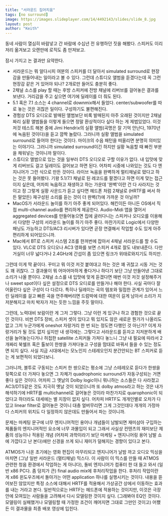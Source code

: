 ```yaml
---
title: "서라운드 집어치움"
tags: [no surround]
image: https://images.slideplayer.com/14/4492143/slides/slide_8.jpg
layout: post
author: "Keith"
---
```


동네 사람이 열심히 바람넣고 간 바람에 수십년 전 유행하던 짓을 해봤다. 스피커도 이리 저리 옮겨보고 오랜만에 로직도 좀 만져보고.

잠시 가지고 논 결과만 요약한다.

- 서라운드는 뭐 알다시피 여분의 스피커를 더 달아서 simulated surround로 현장감을 만들어내는 일이라고 볼 수 있다. 그런데 스튜디오 앨범을 듣겠다는데 꼭 그런 현장감 같은 거 있어야 되나? 2개로만 들어도 충분히 좋다.
- 2채널 소스를 play 할 때는 후방 스피커에 전방 채널에 리버브를 걸어놓은 결과를 보낸다. 거리감을 주고 싶으면 여기에 딜레이를 더 줘도 된다. 
- 5.1 혹은 7.1 소스는 4 channel로 downmix해서 들었다. center/subwoofer를 따로 놓는 것은 귀찮은 일이다. 구성하기도 불편해진다.
- 경험상 DTS 오디오로 발매된 앨범보단 비록 발매된지 아주 오래된 것이지만 2채널짜리 실황 앨범들을 이렇게 들으면 정말 환상적이다 싶다 하는 게 제법있었다. 이것 저것 테스트 해본 중에 Jimi Hendrix의 실황 앨범(곡명은 잘 기억 안난다, 1970년에 녹음된 것이다)을 듣고 깜짝 놀랐다. 그러니까 실황 앨범을 simulated surround로 들어야 한다는 것이다. 마이크의 수음 패턴을 떠올리면 분명히 의미있는 이야기다. 그러니까 simulated surround이긴 하지만 실황 녹음할 때 빠진 부분을 채워넣는 것이니까 말이다. 
- 스튜디오 앨범으로 있는 것을 일부러 DTS 오디오로 구할 이유가 없다. 내 입맛에 맞게 리버브도 걸고 딜레이도 걸어보고 하면 된다. 어차피 시중에 나와있는 것도 다 엔지니어가 그런 식으로 만든 것이다. 라이브 녹음을 완벽하게 멀티채널로 떴다고 하는 것은 못 들어봤다. 기왕 5.1/7.1 채널로 된 레코드를 팔겠다고 하면 이게 맞는 접근이지 싶은데, 어차피 녹음하고 재생하고 하는 가운데 '완벽'이란 건 다 사라지는 것이고 정 그렇게 실황 사운드가 듣고 싶다면 헤드폰 처럼 2채널로 (HRTF를 써서 하든 말았든) 재구성된 소리를 듣는 것이 더 완벽(?)에 가까운 것 아닐까?
- MacOS가 서라운드 놀이를 하기 아주 좋게 되어있다. 해킨이든 아니든 OS에서 직접 multi-channel audio를 편리하게 제공한다. Audio-Midi 앱을 열어서 aggregated devices를 만들어놓으면 집에 굴러다니는 스피커나 오디오를 이용해서 다양한 구성의 서라운드 놀이를 하기 아주 좋다. 마찬가지로 Logic에서 다양한 패닝도 가능하고 DTS/AC3 리시버가 있다면 곧장 연결해서 작업할 수도 있게 아주 편리하게 되어있으니까.
- Mac에서 BT로 스피커 시스템 2조를 한꺼번에 잡아서 4채널 서라운드를 할 수도 있다. VLC로 DTS 오디오나 AC3 영화를 보면 스피커 4개로 잘도 내보내준다. 다만 거실이 너무 넓다거나 2.4GHz에 간섭이 좀 있으면 링크가 위태로와지기도 하지만. 

그런데 이게 딱 끝이다. 꾸미고 뭐 이것 저것 붙여대고 하는 것은 꽤 귀찮고 시동 거는 것도 꽤 귀찮다. 그 결과물이 뭐 어마어마하게 좋다거나 하다기 보단 그냥 만들어낸 그대로 소리가 나올 뿐이다. 2채널 소스를 내 입맛에 맞게 듣겠다면 매번 이것 저것 설정해주거나 sweet spot이다 싶은 설정으로 DTS 오디로를 만들거나 해야 한다. 사실 곡마다 잘 어울린다 싶은 구성이 다 다르다. 특히나 딜레이는 곡의 템포와 밀접한 관계가 있어서 느린 딜레이를 걸고 빠른 곡을 연주해버리면 드럼박에 대한 여운이 길게 남아서 소리가 지저분해지고 마치 박자가 저는 듯한 느낌을 주듯 말이다. 

그런데, 노력대비 보람이란 게 그저 그렇다. 그냥 이런 게 있구나 하고 경험한 것으로 끝인 것이다. 비싼 DTS 장비, 스피커 셋이 있다고 뭐 있지도 않은 새로운 뭔가가 나올리도 없고 그저 누군가에게 oneshot 자랑거리 한 번 되는 정도면 다행인 것 아닌가? 이게 자랑거리가 될 것도 없지 싶지만 내 생각에는. 그렇다고 서라운드를 듣자고 지저분하게 배선을 늘어놓는다거나 허접한 satellite 스피커들 가져다 놓느니 그냥 내 필요에 따라서 2개짜리 북쉘프 혹은 톨보이 한쌍을 가져다놓고 구성을 맘대로 바꿔서 들을 수 있는 정도면 되지 싶다. 사실 지금 시대에서는 모노인지 스테레오인지 분간안되는 BT 스피커로 듣는 게 보편적이 되었다보니.

그러니까, 블투로 구동되는 스피커 한 쌍으로는 평소에 그냥 스테레오로 듣다가 한쌍을 뒷쪽으로 더 가져다 놓으면 그 자체가 quadrophonic surround가 자동구성되는 거면 좋다 싶은 것이다. 어차피 그 옛날의 Dolby logic이니 뭐니하는 소스들은 다 사라졌고 AC3/DTS같은 것도 지극히 옛날 것이 되었으니까 또 dolby atmos라고 하는 것은 내가 해석하기에 HRTF를 multichannel로 걸어놓은 것이라 마찬가지로 quarophonic이 되었다고 하더라도 대세에는 별 지장이 없지 싶다. 어차피 HRTF도 개개인별로 오차가 다 있고 linear filter로 걸어놓은 것이니 대충 얼버무리면 그게 그것인데다 개개의 가정마다 스피커의 위치도 다 일정하지 않은데도 만들어서 파는 것이니까.

문제는 마케팅 문구에 너무 엔지니어적인 용어나 개념들이 남발되면 재미삼아 구입하는 제품들의 엔지니어적인 요소에 너무 과몰입이 되고 그래서 사실상 컨텐츠의 재미보단 제품의 성능이나 적용된 개념 (어차피 과학이라기 보단 마케팅 + 엔지니어링 용어 남발 쇼에 가깝다고 난 본다)에만 신경을 쓰게 되니 재미가 덜해지는 경향이 있다고 본다.

ATMOS가 나온 초기에는 영화 편집이 마무리되고 엔지니어가 날밤 까고 오디오 믹싱을 마치면 (그냥 일반 서라운드 (멀티채널) 믹스다. 이 사람이 이 믹스를 만들 때 ATMOS 관련한 청음 환경에서 작업하는 게 아니다), 돌비 엔지니어가 컴퓨터 한 대 들고 와서 (일반 x86 PC다. 좀 덩치가 큰) final audio mix에 후처리작업을 한다. 후처리 작업이란 게 x86 윈도우즈에서 돌아가는 어떤 application 하나를 실행시키는 것이다. 내용을 뜯어보진 않았지만 특정 소스에 대해서 HRTF를 적용해서 가상공간 상에서 이동하는 효과를 내는 거라고 본다. 일반적으로는 HRTF는 헤드폰에 적용하는 것이지만, 이것은 극장안에 모여있는 사람들을 고려해서 다시 모델링한 것이지 싶다. (그래봐야 EQ인 것이다. 모델링이 실패했거나 모델링할 때 가정한 조건이 깨어지면 그대로 그만인 것이고) 어쨌든 이 결과물을 최종 배포 영상에 입힌다.
